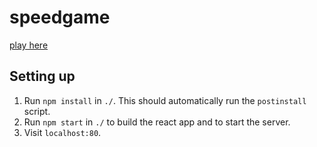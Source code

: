 # speedgame

[play here](http://speed.owo.fi)

## Setting up

1. Run `npm install` in `./`. This should automatically run the `postinstall` script.
2. Run `npm start` in `./` to build the react app and to start the server.
3. Visit `localhost:80`.

